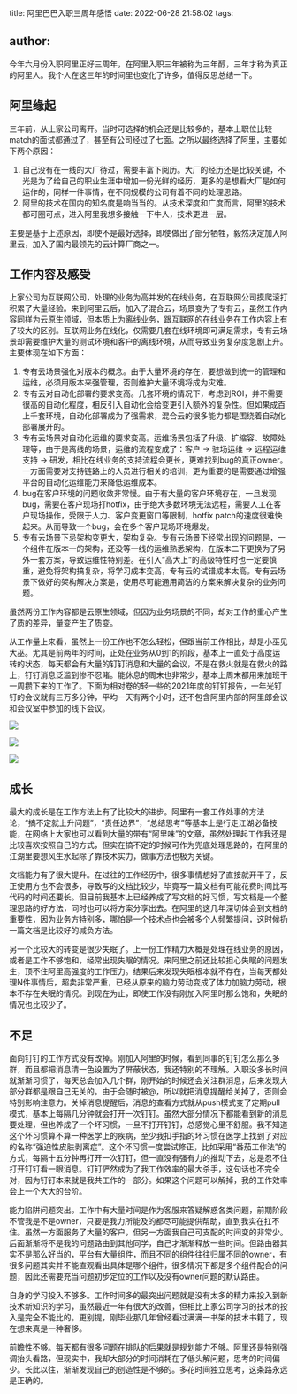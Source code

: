 title: 阿里巴巴入职三周年感悟
date: 2022-06-28 21:58:02
tags:

author:
---

今年六月份入职阿里正好三周年，在阿里入职三年被称为三年醇，三年才称为真正的阿里人。我个人在这三年的时间里也变化了许多，值得反思总结一下。

## 阿里缘起

三年前，从上家公司离开。当时可选择的机会还是比较多的，基本上职位比较match的面试都通过了，甚至有公司经过了七面。之所以最终选择了阿里，主要如下两个原因：

1. 自己没有在一线的大厂待过，需要丰富下阅历。大厂的经历还是比较关键，不光是为了给自己的职业生涯中增加一份光鲜的经历，更多的是想看大厂是如何运作的，同样一件事情，在不同规模的公司有着不同的处理思路。
2. 阿里的技术在国内的知名度是响当当的。从技术深度和广度而言，阿里的技术都可圈可点，进入阿里我想多接触一下牛人，技术更进一层。

主要是基于上述原因，即使不是最好选择，即使做出了部分牺牲，毅然决定加入阿里云，加入了国内最领先的云计算厂商之一。

## 工作内容及感受

上家公司为互联网公司，处理的业务为高并发的在线业务，在互联网公司摸爬滚打积累了大量经验。来到阿里云后，加入了混合云，场景变为了专有云，虽然工作内容同样为云原生领域，但本质上为离线业务，跟互联网的在线业务在工作内容上有了较大的区别。互联网业务在线化，仅需要几套在线环境即可满足需求，专有云场景却需要维护大量的测试环境和客户的离线环境，从而导致业务复杂度急剧上升。主要体现在如下方面：

1. 专有云场景强化对版本的概念。由于大量环境的存在，要想做到统一的管理和运维，必须用版本来强管理，否则维护大量环境将成为灾难。
2. 专有云对自动化部署的要求变高。几套环境的情况下，考虑到ROI，并不需要很高的自动化程度，相反引入自动化会给变更引入额外的复杂性。但如果成百上千套环境，自动化部署成为了强需求，混合云的很多能力都是围绕着自动化部署展开的。
3. 专有云场景对自动化运维的要求变高。运维场景包括了升级、扩缩容、故障处理等，由于是离线的场景，运维的流程变成了：客户 -> 驻场运维 -> 远程运维支持 -> 研发，相比在线业务的支持流程会更长，更难找到bug的真正owner。一方面需要对支持链路上的人员进行相关的培训，更为重要的是需要通过增强平台的自动化运维能力来降低运维成本。
4. bug在客户环境的问题收敛非常慢。由于有大量的客户环境存在，一旦发现bug，需要在客户现场打hotfix，由于绝大多数环境无法远程，需要人工在客户现场操作，受限于人力、客户变更窗口等限制，hotfix patch的速度很难快起来。从而导致一个bug，会在多个客户现场环境爆发。
5. 专有云场景下忌架构变更大，架构复杂。专有云场景下经常出现的问题是，一个组件在版本一的架构，还没等一线的运维熟悉架构，在版本二下更换为了另外一套方案，导致运维性特别差。在引入“高大上”的高级特性时也一定要慎重，避免将架构搞复杂，将学习成本变高，专有云的试错成本太高。专有云场景下做好的架构解决方案是，使用尽可能通用简洁的方案来解决复杂的业务问题。

虽然两份工作内容都是云原生领域，但因为业务场景的不同，却对工作的重心产生了质的差异，量变产生了质变。

从工作量上来看，虽然上一份工作也不怎么轻松，但跟当前工作相比，却是小巫见大巫。尤其是前两年的时间，正处在业务从0到1的阶段，基本上一直处于高度运转的状态，每天都会有大量的钉钉消息和大量的会议，不是在救火就是在救火的路上，钉钉消息泛滥到惨不忍睹。能休息的周末也非常少，基本上周末都用来加班干一周攒下来的工作了。下面为相对卷的轻一些的2021年度的钉钉报告，一年光钉钉的会议就有三万多分钟，平均一天有两个小时，还不包含阿里内部的阿里郎会议和会议室中参加的线下会议。

![](https://kuring.oss-cn-beijing.aliyuncs.com/common/3ago-1.jpg)

![](https://kuring.oss-cn-beijing.aliyuncs.com/common/3ago-2.jpg)

![](https://kuring.oss-cn-beijing.aliyuncs.com/common/3ago-3.jpg)

## 成长

最大的成长是在工作方法上有了比较大的进步。阿里有一套工作处事的方法论，“搞不定就上升问题”，“责任边界”，“总结思考”等基本上是行走江湖必备技能，在网络上大家也可以看到大量的带有“阿里味”的文章，虽然处理起工作我还是比较喜欢按照自己的方式，但实在搞不定的时候可作为兜底处理思路的，在阿里的江湖里要想风生水起除了靠技术实力，做事方法也极为关键。

文档能力有了很大提升。在过往的工作经历中，很多事情想好了直接就开干了，反正使用方也不会很多，导致写的文档比较少，毕竟写一篇文档有可能花费时间比写代码的时间还要长。但目前我基本上已经养成了写文档的好习惯，写文档是一个整理思路的好方法，同时也可以将方案分享出去。在阿里的这几年深切体会到文档的重要性，因为业务方特别多，哪怕是一个技术点也会被多个人频繁提问，这时候扔一篇文档是比较好的减负方法。

另一个比较大的转变是很少失眠了。上一份工作精力大概是处理在线业务的原因，或者是工作不够饱和，经常出现失眠的情况。来阿里之前还比较担心失眠的问题发生，顶不住阿里高强度的工作压力。结果后来发现失眠根本就不存在，当每天都处理N件事情后，超卖非常严重，已经从原来的脑力劳动变成了体力加脑力劳动，根本不存在失眠的情况。到现在为止，即使工作没有刚加入阿里时那么饱和，失眠的情况也比较少了。

## 不足

面向钉钉的工作方式没有改掉。刚加入阿里的时候，看到同事的钉钉怎么那么多群，而且都把消息清一色设置为了屏蔽状态，我还特别的不理解。入职没多长时间就渐渐习惯了，每天总会加入几个群，刚开始的时候还会关注群消息，后来发现大部分群都是跟自己无关的。由于会随时被@，所以就把消息提醒给关掉了，否则会特别影响注意力。关掉消息提醒后，消息的查看方式就从push模式变了定期pull模式，基本上每隔几分钟就会打开一次钉钉。虽然大部分情况下都能看到新的消息要处理，但也养成了一个坏习惯，一旦不打开钉钉，总感觉心里不舒服。我不知道这个坏习惯算不算一种医学上的疾病，至少我扣手指的坏习惯在医学上找到了对应的名称“强迫性皮肤剥离症”。这个坏习惯一度尝试修正，比如采用“番茄工作法”的方式，每隔十五分钟再打开一次钉钉，但一直没有强有力的推动下去，总是忍不住打开钉钉看一眼消息。钉钉俨然成为了我工作效率的最大杀手，这句话也不完全对，因为钉钉本来就是我共工作的一部分。如果这个问题可以解掉，我的工作效率会上一个大大的台阶。

能力陷阱问题突出。工作中有大量时间是作为客服来答疑解惑各类问题，前期阶段不管我是不是owner，只要是我力所能及的都尽可能提供帮助，直到我实在扛不住。虽然一方面服务了大量的客户，但另一方面我自己可支配的时间变的非常少。后面渐渐将不是我的问题路由到其他同学，自己才渐渐释放一些时间。但路由器其实不是那么好当的，平台有大量组件，而且不同的组件往往归属不同的owner，有很多问题其实并不能直观看出具体是哪个组件，很多情况下都是多个组件配合的问题，因此还需要充当问题初步定位的工作以及没有owner问题的默认路由。

自身的学习投入不够多。工作时间多的最突出问题就是没有太多的精力来投入到新技术新知识的学习，虽然最近一年有很大的改善，但相比上家公司学习的技术的投入是完全不能比的。更别提，刚毕业那几年曾经看过满满一书架的技术书籍了，现在想来真是一种奢侈。

前瞻性不够。每天都有很多问题在排队的后果就是规划能力不够。阿里还是特别强调抬头看路，但现实中，我却大部分的时间消耗在了低头解问题，思考的时间偏少。长此以往，渐渐发现自己的创造性是不够的。多花时间独立思考，这条路永远是正确的。
